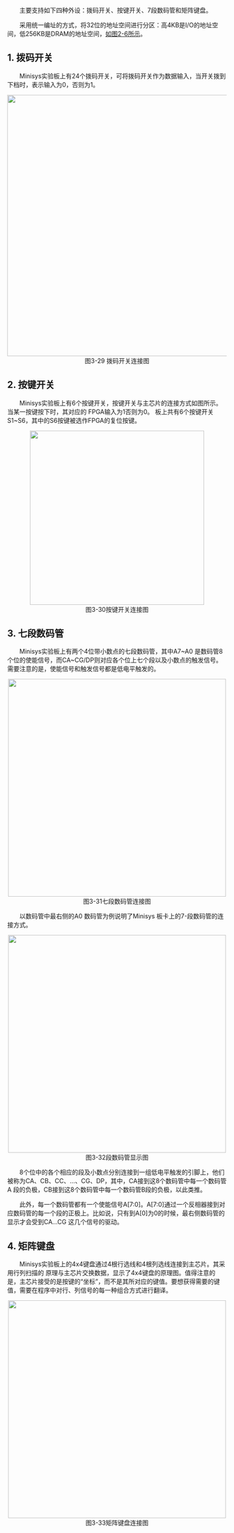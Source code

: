 &emsp;&emsp;主要支持如下四种外设：拨码开关、按键开关、7段数码管和矩阵键盘。

&emsp;&emsp;采用统一编址的方式，将32位的地址空间进行分区：高4KB是I/O的地址空间，低256KB是DRAM的地址空间，[如图2-6所示](../../lab1/1-step/#22)。

## 1. 拨码开关

&emsp;&emsp;Minisys实验板上有24个拨码开关，可将拨码开关作为数据输入，当开关拨到下档时，表示输入为0，否则为1。

<center><img src = "../assets/3-29.png" width = 600></center>
<center>图3-29 拨码开关连接图</center>

## 2. 按键开关

&emsp;&emsp;Minisys实验板上有6个按键开关，按键开关与主芯片的连接方式如图所示。当某一按键按下时，其对应的 FPGA输入为1否则为0。
板上共有6个按键开关S1~S6，其中的S6按键被选作FPGA的复位按键。

<center><img src = "../assets/3-30.png" width = 400></center>
<center>图3-30按键开关连接图</center>

## 3. 七段数码管

&emsp;&emsp;Minisys实验板上有两个4位带小数点的七段数码管，其中A7~A0 是数码管8个位的使能信号，而CA~CG/DP则对应各个位上七个段以及小数点的触发信号。需要注意的是，使能信号和触发信号都是低电平触发的。

<center><img src = "../assets/3-31.png" width = 500></center>
<center>图3-31七段数码管连接图</center>

&emsp;&emsp;以数码管中最右侧的A0 数码管为例说明了Minisys 板卡上的7-段数码管的连接方式。

<center><img src = "../assets/3-32.png" width = 500></center>
<center>图3-32段数码管显示图</center>

&emsp;&emsp;8个位中的各个相应的段及小数点分别连接到一组低电平触发的引脚上，他们被称为CA、CB、CC、…、CG、DP，其中，CA接到这8个数码管中每一个数码管A 段的负极，CB接到这8个数码管中每一个数码管B段的负极，以此类推。

&emsp;&emsp;此外，每一个数码管都有一个使能信号A[7:0]。A[7:0]通过一个反相器接到对应数码管的每一个段的正极上。比如说，只有到A[0]为0的时候，最右侧数码管的显示才会受到CA…CG 这几个信号的驱动。

## 4. 矩阵键盘

&emsp;&emsp;Minisys实验板上的4x4键盘通过4根行选线和4根列选线连接到主芯片。其采用行列扫描的 原理与主芯片交换数据，显示了4x4键盘的原理图。值得注意的是，主芯片接受的是按键的“坐标”，而不是其所对应的键值。要想获得需要的键值，需要在程序中对行、列信号的每一种组合方式进行翻译。

<center><img src = "../assets/3-33.png" width = 500></center>
<center>图3-33矩阵键盘连接图</center>
